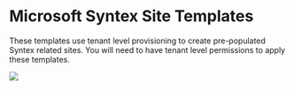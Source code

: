 # Microsoft Syntex Site Templates

These templates use tenant level provisioning to create pre-populated Syntex related sites. You will need to have tenant level permissions to apply these templates.

<img src="https://pnptelemetry.azurewebsites.net/syntex-samples/site-templates/README.md" />
